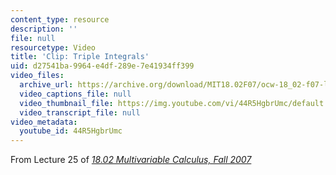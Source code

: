 ```yaml
---
content_type: resource
description: ''
file: null
resourcetype: Video
title: 'Clip: Triple Integrals'
uid: d27541ba-9964-e4df-289e-7e41934ff399
video_files:
  archive_url: https://archive.org/download/MIT18.02F07/ocw-18_02-f07-lec25_300k.mp4
  video_captions_file: null
  video_thumbnail_file: https://img.youtube.com/vi/44R5HgbrUmc/default.jpg
  video_transcript_file: null
video_metadata:
  youtube_id: 44R5HgbrUmc
---
```


From Lecture 25 of [_18.02 Multivariable Calculus, Fall 2007_](/courses/18-02-multivariable-calculus-fall-2007/pages/video-lectures)